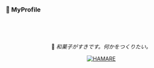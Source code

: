 ### 🔖 MyProfile

<div align="center">

&nbsp; 

&nbsp;

🍡 _和菓子がすきです。何かをつくりたい。_
  
<!-- I like Japanese-style confectionery. I want to write something. -->

[![HAMARE](https://img.shields.io/badge/-hamare-BE1E3E?style=flat&logo=github&logoColor=white)](https://hamare.cf/)

&nbsp;

&nbsp;

</div>
